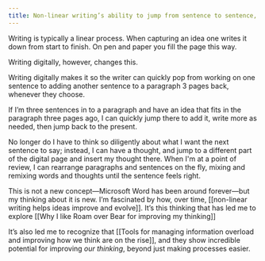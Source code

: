 ```yaml
---
title: Non-linear writing’s ability to jump from sentence to sentence, idea to idea, changes the way the mind thinks through ideas
---
```

Writing is typically a linear process. When capturing an idea one writes it down from start to finish. On pen and paper you fill the page this way.

Writing digitally, however, changes this.

Writing digitally makes it so the writer can quickly pop from working on one sentence to adding another sentence to a paragraph 3 pages back, whenever they choose.

If I’m three sentences in to a paragraph and have an idea that fits in the paragraph three pages ago, I can quickly jump there to add it, write more as needed, then jump back to the present.

No longer do I have to think so diligently about what I want the next sentence to say; instead, I can have a thought, and jump to a different part of the digital page and insert my thought there. When I'm at a point of review, I can rearrange paragraphs and sentences on the fly, mixing and remixing words and thoughts until the sentence feels right.

This is not a new concept—Microsoft Word has been around forever—but my thinking about it is new. I’m fascinated by how, over time, [[non-linear writing helps ideas improve and evolve]]. It’s this thinking that has led me to explore [[Why I like Roam over Bear for improving my thinking]]

It’s also led me to recognize that [[Tools for managing information overload and improving how we think are on the rise]], and they show incredible potential for improving *our thinking*, beyond just making processes easier.
